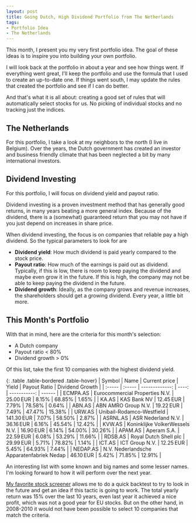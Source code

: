 ```yaml
---
layout: post
title: Going Dutch, High Dividend Portfolio from The Netherlands
tags:
- Portfolio Idea
- The Netherlands
---
```


This month, I present you my very first portfolio idea. The goal of these ideas is to inspire you into building your own portfolio. 

I will look back at the portfolio in about a year and see how things went. If everything went great, I'll keep the portfolio and use the formula that I used to create an up-to-date one. If things went south, I may update the rules that created the portfolio and see if I can do better.

And that's what it is all about: creating a good set of rules that will automatically select stocks for us. No picking of individual stocks and no tracking just the indices.

## The Netherlands

For this portfolio, I take a look at my neighbors to the north (I live in Belgium). Over the years, the Dutch government has created an investor and business friendly climate that has been neglected a bit by many international investors. 

## Dividend Investing

For this portfolio, I will focus on dividend yield and payout ratio.

Dividend investing is a proven investment method that has generally good returns, in many years beating a more general index. Because of the dividend, there is a (somewhat) guaranteed return that you may not have if you just depend on increases in share price.

When dividend investing, the focus is on companies that reliable pay a high dividend. So the typical parameters to look for are 

* **Dividend yield**: How much dividend is paid yearly compared to the stock price.
* **Payout ratio**: How much of the earnings is paid out as dividend. Typically, if this is low, there is room to keep paying the dividend and maybe even grow it in the future. If this is high, the company may not be able to keep paying the dividend in the future.
* **Dividend growth**: Ideally, as the company grows and revenue increases, the shareholders should get a growing dividend. Every year, a little bit more.

## This Month's Portfolio

With that in mind, here are the criteria for this month's selection:

* A Dutch company
* Payout ratio < 80%
* Dividend growth > 0%

Of this list, take the first 10 companies with the highest dividend yield.

{: .table .table-bordered .table-hover}
| Symbol | Name  | Current price | Yield | Payout Ratio | Dividend Growth |
| :----- | :----- | -------------: | ----: | -----------: | ------ |
| ECMPA.AS | Eurocommercial Properties N.V. | 25.00 EUR  | 8.15% | 68.85%    | 1.65%   |
| KA.AS    | KAS Bank NV                               |     12.45 EUR | 7.79% |       78.58% | 0.64%   |
| ABN.AS   | ABN AMRO Group N.V.                       |     19.22 EUR | 7.49% |       47.47% | 15.38% |
| URW.AS   | Unibail-Rodamco-Westfield                 |    141.30 EUR | 7.07% |       58.50% | 2.87% |
| ASRNL.AS | ASR Nederland N.V.                        |     36.16 EUR | 6.16% |       45.54% | 12.42% |
| KVW.AS   | Koninklijke VolkerWessels N.V.            |     16.90 EUR | 6.14% |       54.00% | 30.26% |
| APAM.AS  | Aperam S.A.                               |     22.59 EUR | 6.08% |       53.29% | 11.66% |
| RDSB.AS  | Royal Dutch Shell plc                     |     29.99 EUR | 5.71% |       78.82% | 1.14% |
| ICT.AS   | ICT Group N.V.                            |     12.25 EUR | 5.45% |       64.93% | 7.44% |
| NEDAP.AS | N.V. Nederlandsche Apparatenfabriek Nedap |     46.10 EUR | 5.42% |       71.85% | 12.91% |

An interesting list with some known and big names and some lesser names. I'm looking forward to how it will perform over the next year.

[My favorite stock screener](http://www.unclestock.com/?referrer=5693737131835392) allows me to do a quick backtest to try to look in the future and get an idea if this tactic is going to work. The total yearly return was 15% over the last 10 years, even last year it achieved a nice profit, which was not a good year for EU stocks. But on the other hand, in 2008-2010 it would not have been possible to select 10 companies that match the criteria. 